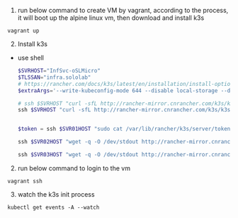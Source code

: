 1. run below command to create VM by vagrant, according to the process, it will boot up the alpine linux vm, then download and install k3s
```
vagrant up
```
2. Install k3s
- use shell
   ```powershell
   $SVRHOST="InfSvc-oSLMicro"
   $TLSSAN="infra.sololab"
   # https://rancher.com/docs/k3s/latest/en/installation/install-options/server-config/#kubernetes-components
   $extraArgs='--write-kubeconfig-mode 644 --disable local-storage --disable traefik --write-kubeconfig ~/.kube/config'

   # ssh $SVRHOST "curl -sfL http://rancher-mirror.cnrancher.com/k3s/k3s-install.sh | INSTALL_K3S_MIRROR=cn INSTALL_K3S_EXEC='server --cluster-init --tls-san $($TLSSAN) $($extraArgs)' INSTALL_K3S_CHANNEL='stable' sh - && sudo reboot"
   ssh $SVRHOST "curl -sfL http://rancher-mirror.cnrancher.com/k3s/k3s-install.sh | INSTALL_K3S_MIRROR=cn INSTALL_K3S_EXEC='$($extraArgs)' INSTALL_K3S_CHANNEL='stable' sh - && sudo reboot"


   $token = ssh $SVR01HOST "sudo cat /var/lib/rancher/k3s/server/token"

   ssh $SVR02HOST "wget -q -O /dev/stdout http://rancher-mirror.cnrancher.com/k3s/k3s-install.sh | INSTALL_K3S_MIRROR=cn K3S_URL='https://$($TLSSAN):6443' K3S_TOKEN=$($token) INSTALL_K3S_CHANNEL='stable' INSTALL_K3S_EXEC='server --server https://$($SVR01HOST):6443' sh -s - $($extraArgs)"

   ssh $SVR03HOST "wget -q -O /dev/stdout http://rancher-mirror.cnrancher.com/k3s/k3s-install.sh | INSTALL_K3S_MIRROR=cn K3S_URL='https://$($SVR01HOST):6443' K3S_TOKEN=$($token) INSTALL_K3S_CHANNEL='stable' INSTALL_K3S_EXEC='server --server https://$($SVR01HOST):6443' sh -s - $($extraArgs)"

   ```
2. run below command to login to the vm
```
vagrant ssh
```
3. watch the k3s init process
```
kubectl get events -A --watch
```